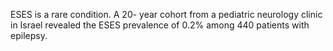 ESES is a rare condition. A 20- year cohort from a pediatric neurology clinic in Israel revealed the ESES prevalence of 0.2% among 440 patients with epilepsy.